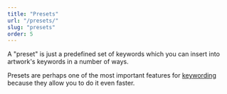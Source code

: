 ```yaml
---
title: "Presets"
url: "/presets/"
slug: "presets"
order: 5
---
```


A "preset" is just a predefined set of keywords which you can insert into artwork's keywords in a number of ways.

Presets are perhaps one of the most important features for <a href='{{< misc/rel "/keywording/" >}}'>keywording</a> because they allow you to do it even faster.
